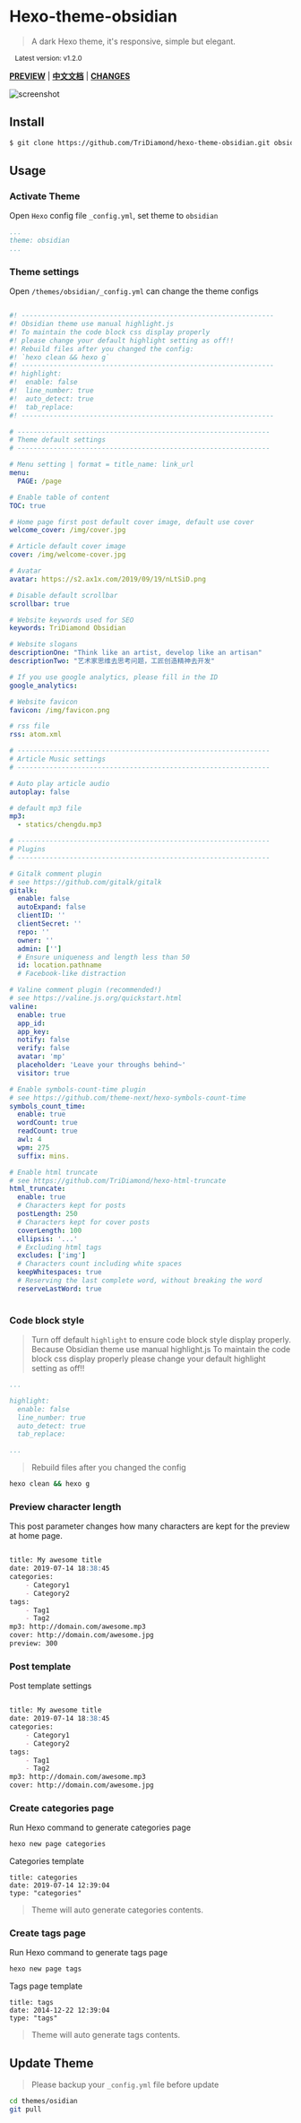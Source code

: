 <style>
    .tag {
        padding: 5px 10px;
        border-radius: 8px;
        font-weigth: 900;
        font-size: 12px;
    }
</style>

# Hexo-theme-obsidian
> A dark Hexo theme, it's responsive, simple but elegant.

<span class="tag">Latest version: v1.2.0</span>

**[PREVIEW](http://tridiamond.tech)** |
**[中文文档](https://github.com/TriDiamond/hexo-theme-obsidian/blob/master/README_CN.md)** |
**[CHANGES](https://github.com/TriDiamond/hexo-theme-obsidian/blob/master/CHANGELOG.md)**


![screenshot](https://s2.ax1x.com/2019/10/01/uNBcND.png)

## Install

``` bash
$ git clone https://github.com/TriDiamond/hexo-theme-obsidian.git obsidian
```

## Usage

### Activate Theme

Open `Hexo` config file `_config.yml`, set theme to `obsidian`

``` yaml
...
theme: obsidian
...
```

### Theme settings

Open `/themes/obsidian/_config.yml` can change the theme configs

``` yaml

#! ---------------------------------------------------------------
#! Obsidian theme use manual highlight.js
#! To maintain the code block css display properly
#! please change your default highlight setting as off!!
#! Rebuild files after you changed the config:
#! `hexo clean && hexo g`
#! ---------------------------------------------------------------
#! highlight:
#!  enable: false
#!  line_number: true
#!  auto_detect: true
#!  tab_replace:
#! ---------------------------------------------------------------

# ---------------------------------------------------------------
# Theme default settings
# ---------------------------------------------------------------

# Menu setting | format = title_name: link_url
menu:
  PAGE: /page

# Enable table of content
TOC: true

# Home page first post default cover image, default use cover
welcome_cover: /img/cover.jpg

# Article default cover image
cover: /img/welcome-cover.jpg

# Avatar
avatar: https://s2.ax1x.com/2019/09/19/nLtSiD.png

# Disable default scrollbar
scrollbar: true

# Website keywords used for SEO
keywords: TriDiamond Obsidian

# Website slogans
descriptionOne: "Think like an artist, develop like an artisan"
descriptionTwo: "艺术家思维去思考问题，工匠创造精神去开发"

# If you use google analytics, please fill in the ID
google_analytics:

# Website favicon
favicon: /img/favicon.png

# rss file
rss: atom.xml

# ---------------------------------------------------------------
# Article Music settings
# ---------------------------------------------------------------

# Auto play article audio
autoplay: false

# default mp3 file
mp3: 
  - statics/chengdu.mp3

# ---------------------------------------------------------------
# Plugins
# ---------------------------------------------------------------

# Gitalk comment plugin
# see https://github.com/gitalk/gitalk
gitalk:
  enable: false
  autoExpand: false
  clientID: ''
  clientSecret: ''
  repo: ''
  owner: ''
  admin: ['']
  # Ensure uniqueness and length less than 50
  id: location.pathname
  # Facebook-like distraction

# Valine comment plugin (recommended!)
# see https://valine.js.org/quickstart.html
valine:
  enable: true
  app_id:
  app_key:
  notify: false
  verify: false
  avatar: 'mp'
  placeholder: 'Leave your throughs behind~'
  visitor: true

# Enable symbols-count-time plugin
# see https://github.com/theme-next/hexo-symbols-count-time
symbols_count_time:
  enable: true
  wordCount: true
  readCount: true
  awl: 4
  wpm: 275
  suffix: mins.

# Enable html truncate
# see https://github.com/TriDiamond/hexo-html-truncate
html_truncate:
  enable: true
  # Characters kept for posts
  postLength: 250
  # Characters kept for cover posts
  coverLength: 100
  ellipsis: '...'
  # Excluding html tags
  excludes: ['img']
  # Characters count including white spaces
  keepWhitespaces: true
  # Reserving the last complete word, without breaking the word
  reserveLastWord: true
  
```

### Code block style

> Turn off default `highlight` to ensure code block style display properly. 
  Because Obsidian theme use manual highlight.js
  To maintain the code block css display properly
  please change your default highlight setting as off!!

```yaml
...

highlight:
  enable: false
  line_number: true
  auto_detect: true
  tab_replace:

...
```

> Rebuild files after you changed the config

```bash
hexo clean && hexo g
```

### Preview character length

This post parameter changes how many characters are kept for the preview at home page.

``` markdown

title: My awesome title
date: 2019-07-14 18:38:45
categories:
    - Category1
    - Category2
tags: 
    - Tag1
    - Tag2
mp3: http://domain.com/awesome.mp3
cover: http://domain.com/awesome.jpg
preview: 300

```

### Post template

Post template settings

``` markdown

title: My awesome title
date: 2019-07-14 18:38:45
categories:
    - Category1
    - Category2
tags: 
    - Tag1
    - Tag2
mp3: http://domain.com/awesome.mp3
cover: http://domain.com/awesome.jpg

```

### Create categories page

Run Hexo command to generate categories page

```bash
hexo new page categories
```

Categories template

```
title: categories
date: 2019-07-14 12:39:04
type: "categories"
```

> Theme will auto generate categories contents.

### Create tags page

Run Hexo command to generate tags page

```bash
hexo new page tags
```

Tags page template

```
title: tags
date: 2014-12-22 12:39:04
type: "tags"
```

> Theme will auto generate tags contents.

## Update Theme

> Please backup your `_config.yml` file before update

``` bash
cd themes/osidian
git pull
```